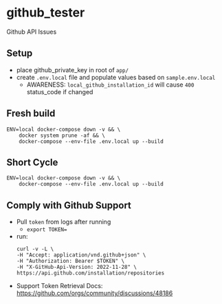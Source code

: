 # github_tester
Github API Issues

## Setup
- place github_private_key in root of `app/`
- create `.env.local` file and populate values based on `sample.env.local`
    - AWARENESS: `local_github_installation_id` will cause  `400` status_code if changed

## Fresh build
```shell
ENV=local docker-compose down -v && \
    docker system prune -af && \
    docker-compose --env-file .env.local up --build
```

## Short Cycle
```shell
ENV=local docker-compose down -v && \
    docker-compose --env-file .env.local up --build
```

## Comply with Github Support
- Pull `token` from logs after running
    - `export TOKEN=`
- run:
    ```shell
    curl -v -L \
    -H "Accept: application/vnd.github+json" \
    -H "Authorization: Bearer $TOKEN" \
    -H "X-GitHub-Api-Version: 2022-11-28" \
    https://api.github.com/installation/repositories
    ```
- Support Token Retrieval Docs: https://github.com/orgs/community/discussions/48186
